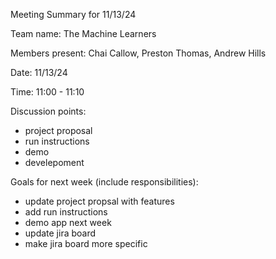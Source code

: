 Meeting Summary for 11/13/24

Team name: The Machine Learners

Members present: Chai Callow, Preston Thomas, Andrew Hills

Date: 11/13/24

Time: 11:00 - 11:10

Discussion points:

  - project proposal
  - run instructions
  - demo
  - develepoment
  
Goals for next week (include responsibilities):

  - update project propsal with features
  - add run instructions
  - demo app next week
  - update jira board
  - make jira board more specific
